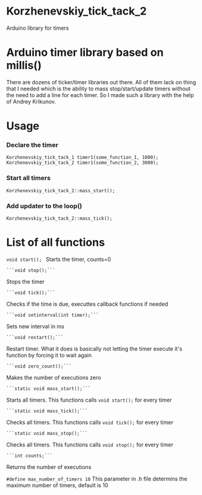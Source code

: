 # Korzhenevskiy_tick_tack_2
Arduino library for timers   
 
# Arduino timer library based on millis()

There are dozens of ticker/timer libraries out there. All of them lack on thing that I needed which is the ability to mass stop/start/update timers without the need to add a line for each timer. So I made such a library with the help of Andrey Krikunov.


# Usage

### Declare the timer
```
Korzhenevskiy_tick_tack_1 timer1(some_function_1, 1000);
Korzhenevskiy_tick_tack_2 timer1(some_function_2, 3000);
```
### Start all timers
```
Korzhenevskiy_tick_tack_2::mass_start();
```
### Add updater to the loop()
```
Korzhenevskiy_tick_tack_2::mass_tick();
```


# List of all functions

```void start(); ``` 
Starts the timer, counts=0

	```void stop();```
 Stops the timer
 
	```void tick();```
 Checks if the time is due, executtes callback functions if needed
 
	```void setinterval(int timer);```
 Sets new interval in ms
 
	```void restart();```
 Restart timer. What it does is basically not letting the timer execute it's function by forcing it to wait again
 
	```void zero_count();```
 Makes the number of executions zero
 
	```static void mass_start();```
 Starts all timers.  This functions calls 	```void start();``` for every timer
 
	```static void mass_tick();```
 Checks all timers. This functions calls 	```void tick();``` for every timer
 
	```static void mass_stop();```
 Checks all timers. This functions calls 	```void stop();``` for every timer
 
	```int counts;```
 Returns the number of executions
 
 ```#define max_number_of_timers 10```
 This parameter in .h file determins the maximum number of timers, default is 10
 
